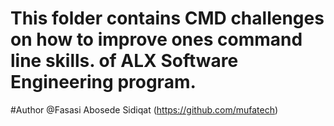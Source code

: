 # This folder contains CMD challenges on how to improve ones command line skills. of ALX Software Engineering program.




#Author @Fasasi Abosede Sidiqat  (https://github.com/mufatech)
